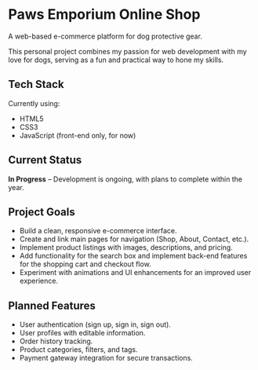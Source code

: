 # Paws Emporium Online Shop
A web-based e-commerce platform for dog protective gear.  
  
This personal project combines my passion for web development with my love for dogs, serving as a fun and practical way to hone my skills.

## Tech Stack
Currently using:

- HTML5
- CSS3
- JavaScript (front-end only, for now)

## Current Status
**In Progress** – Development is ongoing, with plans to complete within the year.

## Project Goals
- Build a clean, responsive e-commerce interface.
- Create and link main pages for navigation (Shop, About, Contact, etc.).
- Implement product listings with images, descriptions, and pricing.
- Add functionality for the search box and implement back-end features for the shopping cart and checkout flow.
- Experiment with animations and UI enhancements for an improved user experience.

## Planned Features
- User authentication (sign up, sign in, sign out).
- User profiles with editable information.
- Order history tracking.
- Product categories, filters, and tags.
- Payment gateway integration for secure transactions.
